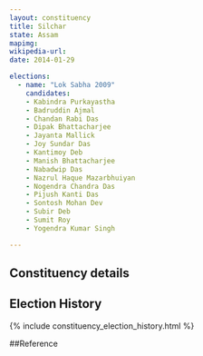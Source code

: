 ```yaml
---
layout: constituency
title: Silchar
state: Assam
mapimg: 
wikipedia-url: 
date: 2014-01-29

elections: 
  - name: "Lok Sabha 2009"
    candidates: 
    - Kabindra Purkayastha 
    - Badruddin Ajmal 
    - Chandan Rabi Das 
    - Dipak Bhattacharjee 
    - Jayanta Mallick 
    - Joy Sundar Das 
    - Kantimoy Deb 
    - Manish Bhattacharjee 
    - Nabadwip Das 
    - Nazrul Haque Mazarbhuiyan 
    - Nogendra Chandra Das 
    - Pijush Kanti Das 
    - Sontosh Mohan Dev 
    - Subir Deb 
    - Sumit Roy 
    - Yogendra Kumar Singh 

---
```

## Constituency details


## Election History
{% include constituency_election_history.html %}

##Reference
